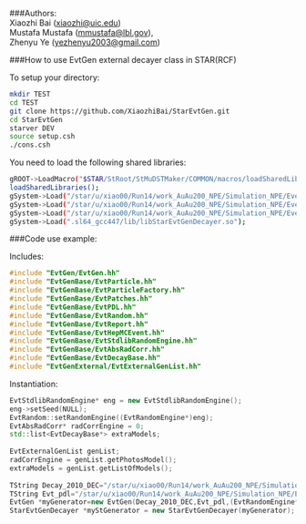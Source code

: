###Authors:  
  Xiaozhi Bai (xiaozhi@uic.edu)  
  Mustafa Mustafa (mmustafa@lbl.gov),  
  Zhenyu Ye       (yezhenyu2003@gmail.com)

###How to use EvtGen external decayer class in STAR(RCF)  

To setup your directory:  

```bash
mkdir TEST
cd TEST
git clone https://github.com/XiaozhiBai/StarEvtGen.git
cd StarEvtGen
starver DEV
source setup.csh
./cons.csh
```

You need to load the following shared libraries:  
```bash
gROOT->LoadMacro("$STAR/StRoot/StMuDSTMaker/COMMON/macros/loadSharedLibraries.C");
loadSharedLibraries();
gSystem->Load("/star/u/xiao00/Run14/work_AuAu200_NPE/Simulation_NPE/Event_Gen/evtgen/1.3.0/lib/libEvtGen.so");
gSystem->Load("/star/u/xiao00/Run14/work_AuAu200_NPE/Simulation_NPE/Event_Gen/evtgen/1.3.0/lib/libEvtGenExternal.so");
gSystem->Load("/star/u/xiao00/Run14/work_AuAu200_NPE/Simulation_NPE/Event_Gen/pythia8/186/lib/libpythia8.so");
gSystem->Load(".sl64_gcc447/lib/libStarEvtGenDecayer.so");
```

###Code use example:     

Includes:  
```c++
#include "EvtGen/EvtGen.hh"
#include "EvtGenBase/EvtParticle.hh"
#include "EvtGenBase/EvtParticleFactory.hh"
#include "EvtGenBase/EvtPatches.hh"
#include "EvtGenBase/EvtPDL.hh"
#include "EvtGenBase/EvtRandom.hh"
#include "EvtGenBase/EvtReport.hh"
#include "EvtGenBase/EvtHepMCEvent.hh"
#include "EvtGenBase/EvtStdlibRandomEngine.hh"
#include "EvtGenBase/EvtAbsRadCorr.hh"
#include "EvtGenBase/EvtDecayBase.hh"
#include "EvtGenExternal/EvtExternalGenList.hh"
```

Instantiation:  

```c++
EvtStdlibRandomEngine* eng = new EvtStdlibRandomEngine();
eng->setSeed(NULL);
EvtRandom::setRandomEngine((EvtRandomEngine*)eng);
EvtAbsRadCorr* radCorrEngine = 0;
std::list<EvtDecayBase*> extraModels;
  
EvtExternalGenList genList;
radCorrEngine = genList.getPhotosModel();
extraModels = genList.getListOfModels();
  
TString Decay_2010_DEC="/star/u/xiao00/Run14/work_AuAu200_NPE/Simulation_NPE/Event_Gen/evtgen/1.3.0/DECAY_2010.DEC";
TString Evt_pdl="/star/u/xiao00/Run14/work_AuAu200_NPE/Simulation_NPE/Event_Gen/evtgen/1.3.0/evt.pdl";
EvtGen *myGenerator=new EvtGen(Decay_2010_DEC,Evt_pdl,(EvtRandomEngine*)eng,radCorrEngine, &extraModels);
StarEvtGenDecayer *myStGenerator = new StarEvtGenDecayer(myGenerator); 
```
